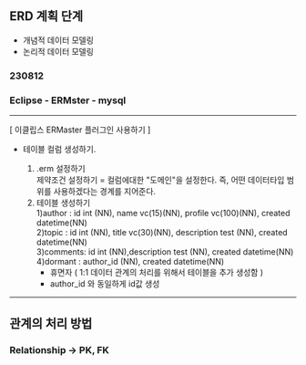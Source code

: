 ## ERD 계획 단계

- 개념적 데이터 모델링<br>
- 논리적 데이터 모델링

### 230812

### Eclipse - ERMster - mysql

---

[ 이클립스 ERMaster 플러그인 사용하기 ]

- 테이블 컬럼 생성하기.<br>

  1. .erm 설정하기<br>
     제약조건 설정하기 = 컬럼에대한 "도메인"을 설정한다. 즉, 어떤 데이터타입 범위를 사용하겠다는 경계를 지어준다.
  2. 테이블 생성하기<br>
     1)author : id int (NN), name vc(15)(NN), profile vc(100)(NN), created datetime(NN)<br>
     2)topic : id int (NN), title vc(30)(NN), description test (NN), created datetime(NN)<br>
     3)comments: id int (NN),description test (NN), created datetime(NN)<br>
     4)dormant : author_id (NN), created datetime(NN)<br>
     - 휴면자 ( 1:1 데이터 관계의 처리를 위해서 테이블을 추가 생성함 ) <br>
     - author_id 와 동일하게 id값 생성

---

## 관계의 처리 방법

### Relationship -> PK, FK
